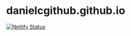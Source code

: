 # danielcgithub.github.io

[![Netlify Status](https://api.netlify.com/api/v1/badges/6db2fe79-29e7-4fd3-b41b-ab6920f95b3c/deploy-status)](https://app.netlify.com/sites/festive-hawking-81adc1/deploys)